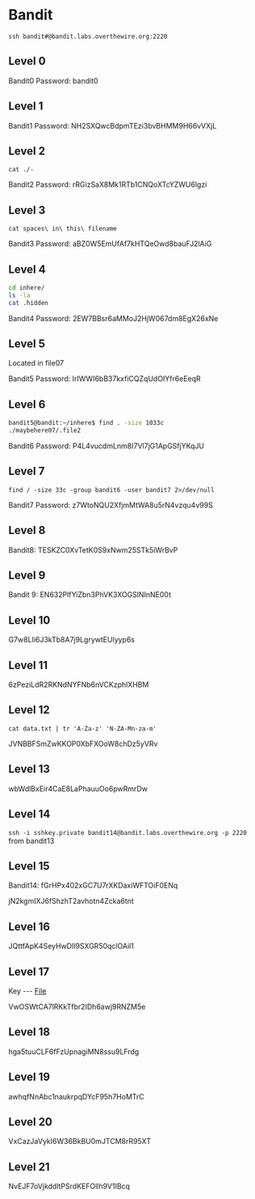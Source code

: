 # Bandit

`ssh bandit#@bandit.labs.overthewire.org:2220`

## Level 0

Bandit0 Password: bandit0

## Level 1

Bandit1 Password: NH2SXQwcBdpmTEzi3bvBHMM9H66vVXjL

## Level 2

`cat ./-`

Bandit2 Password: rRGizSaX8Mk1RTb1CNQoXTcYZWU6lgzi

## Level 3

`cat spaces\ in\ this\ filename`

Bandit3 Password: aBZ0W5EmUfAf7kHTQeOwd8bauFJ2lAiG

## Level 4

```bash
cd inhere/
ls -la
cat .hidden
```

Bandit4 Password: 2EW7BBsr6aMMoJ2HjW067dm8EgX26xNe

## Level 5

Located in file07

Bandit5 Password: lrIWWI6bB37kxfiCQZqUdOIYfr6eEeqR

## Level 6

```bash
bandit5@bandit:~/inhere$ find . -size 1033c
./maybehere07/.file2
```

Bandit6 Password: P4L4vucdmLnm8I7Vl7jG1ApGSfjYKqJU

## Level 7

`find / -size 33c -group bandit6 -user bandit7 2>/dev/null`

Bandit7 Password: z7WtoNQU2XfjmMtWA8u5rN4vzqu4v99S

## Level 8

Bandit8: TESKZC0XvTetK0S9xNwm25STk5iWrBvP

## Level 9

Bandit 9: EN632PlfYiZbn3PhVK3XOGSlNInNE00t

## Level 10

G7w8LIi6J3kTb8A7j9LgrywtEUlyyp6s

## Level 11

6zPeziLdR2RKNdNYFNb6nVCKzphlXHBM

## Level 12

`cat data.txt | tr 'A-Za-z' 'N-ZA-Mn-za-m'`

JVNBBFSmZwKKOP0XbFXOoW8chDz5yVRv

## Level 13

wbWdlBxEir4CaE8LaPhauuOo6pwRmrDw

## Level 14

`ssh -i sshkey.private bandit14@bandit.labs.overthewire.org -p 2220` from bandit13

## Level 15

Bandit14: fGrHPx402xGC7U7rXKDaxiWFTOiF0ENq

jN2kgmIXJ6fShzhT2avhotn4Zcka6tnt

## Level 16

JQttfApK4SeyHwDlI9SXGR50qclOAil1

## Level 17

Key --- [File](bandit17.key)

VwOSWtCA7lRKkTfbr2IDh6awj9RNZM5e

## Level 18

hga5tuuCLF6fFzUpnagiMN8ssu9LFrdg

## Level 19

awhqfNnAbc1naukrpqDYcF95h7HoMTrC

## Level 20

VxCazJaVykI6W36BkBU0mJTCM8rR95XT

## Level 21

NvEJF7oVjkddltPSrdKEFOllh9V1IBcq

